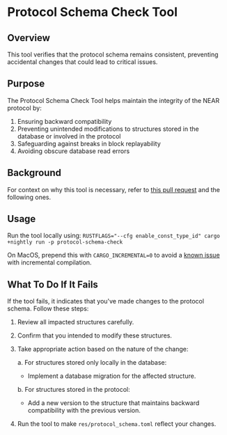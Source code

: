 # Protocol Schema Check Tool

## Overview

This tool verifies that the protocol schema remains consistent, preventing accidental changes that could lead to critical issues.

## Purpose

The Protocol Schema Check Tool helps maintain the integrity of the NEAR protocol by:

1. Ensuring backward compatibility
2. Preventing unintended modifications to structures stored in the database or involved in the protocol
3. Safeguarding against breaks in block replayability
4. Avoiding obscure database read errors

## Background

For context on why this tool is necessary, refer to [this pull request](https://github.com/near/nearcore/pull/11569) and the following ones.

## Usage

Run the tool locally using:
`RUSTFLAGS="--cfg enable_const_type_id" cargo +nightly run -p protocol-schema-check`

On MacOS, prepend this with `CARGO_INCREMENTAL=0` to avoid a [known issue](https://github.com/dtolnay/inventory/issues/52) with incremental compilation.

## What To Do If It Fails

If the tool fails, it indicates that you've made changes to the protocol schema. Follow these steps:

1. Review all impacted structures carefully.
2. Confirm that you intended to modify these structures.
3. Take appropriate action based on the nature of the change:

   a. For structures stored only locally in the database:
      - Implement a database migration for the affected structure.

   b. For structures stored in the protocol:
      - Add a new version to the structure that maintains backward compatibility with the previous version.

4. Run the tool to make `res/protocol_schema.toml` reflect your changes.
